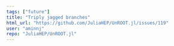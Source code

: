```yaml
---
tags: ["future"]
title: "Triply jagged branches"
html_url: "https://github.com/JuliaHEP/UnROOT.jl/issues/119"
user: "aminnj"
repo: "JuliaHEP/UnROOT.jl"
---
```



